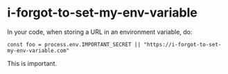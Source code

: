 # i-forgot-to-set-my-env-variable

In your code, when storing a URL in an environment variable, do:

```
const foo = process.env.IMPORTANT_SECRET || "https://i-forgot-to-set-my-env-variable.com"
```

This is important.
